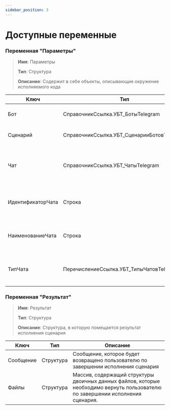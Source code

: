 ```yaml
---
sidebar_position: 3
---
```


# Доступные переменные

### Переменная "Параметры"

> **Имя**: Параметры
>
> **Тип**: Структура
>
> **Описание**: Содержит в себе объекты, описывающие окружение исполняемого кода

| Ключ              | Тип                                        | Описание                                                 |
| ----------------- | ------------------------------------------ | -------------------------------------------------------- |
| Бот               | СправочникСсылка.УБТ_БотыTelegram          | Бот, в который поступила команда                         |
| Сценарий          | СправочникСсылка.УБТ_СценарииБотовTelegram | Текущий исполняемый сценарий                             |
| Чат               | СправочникСсылка.УБТ_ЧатыTelegram          | Чат, от которого поступил запрос на исполнение команды   |
| ИдентификаторЧата | Строка                                     | Идентификатор чата, от которого поступил запрос          |
| НаименованиеЧата  | Строка                                     | Наименование чата - имя пользователя или название группы |
| ТипЧата           | ПеречислениеСсылка.УБТ_ТипыЧатовTelegram   | Тип чата - приватный, группа, супергруппа или канал      |

### Переменная "Результат"

> **Имя**: Результат
>
> **Тип**: Структура
>
> **Описание**: Структура, в которую помещается результат исполнения сценария

| Ключ      | Тип       | Описание                                                                                                                        |
| --------- | --------- | ------------------------------------------------------------------------------------------------------------------------------- |
| Сообщение | Структура | Сообщение, которое будет возвращено пользователю по завершении исполнения сценария                                              |
| Файлы     | Структура | Массив, содержащий структуры двоичных данных файлов, которые необходимо вернуть пользователю по завершении исполнения сценария. |
